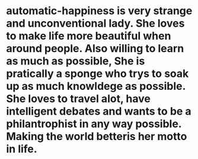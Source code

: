 # automatic-happiness is very strange and unconventional lady. She loves to make life more beautiful when around people. Also willing to learn as much as possible, She is pratically a sponge who trys to soak up as much knowldege as possible. She loves to travel alot, have intelligent debates and wants to be a philantrophist in any way possible. Making the world betteris her motto in life.
